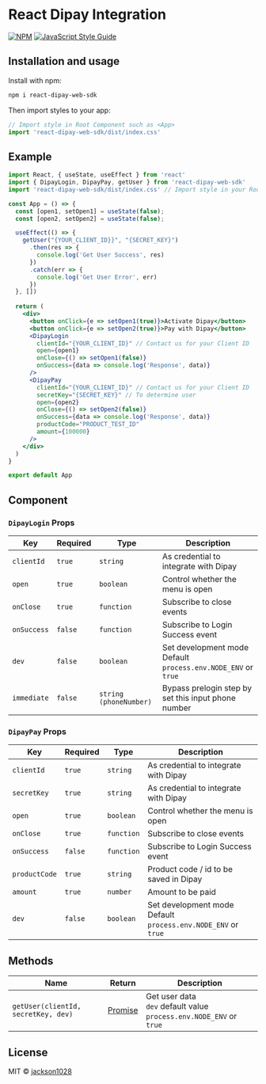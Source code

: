 # React Dipay Integration

[![NPM](https://img.shields.io/npm/v/react-dipay-web-sdk.svg)](https://www.npmjs.com/package/react-dipay-web-sdk) [![JavaScript Style Guide](https://img.shields.io/badge/code_style-standard-brightgreen.svg)](https://standardjs.com)

## Installation and usage

Install with npm:
```bash
npm i react-dipay-web-sdk
```

Then import styles to your app:
```jsx
// Import style in Root Component such as <App>
import 'react-dipay-web-sdk/dist/index.css'
```

## Example

```jsx
import React, { useState, useEffect } from 'react'
import { DipayLogin, DipayPay, getUser } from 'react-dipay-web-sdk'
import 'react-dipay-web-sdk/dist/index.css' // Import style in your Root file such as <App>

const App = () => {
  const [open1, setOpen1] = useState(false);
  const [open2, setOpen2] = useState(false);

  useEffect(() => {
    getUser("{YOUR_CLIENT_ID}}", "{SECRET_KEY}")
      .then(res => {
        console.log('Get User Success', res)
      })
      .catch(err => {
        console.log('Get User Error', err)
      })
  }, [])
  
  return (
    <div>
      <button onClick={e => setOpen1(true)}>Activate Dipay</button>
      <button onClick={e => setOpen2(true)}>Pay with Dipay</button>
      <DipayLogin
        clientId="{YOUR_CLIENT_ID}" // Contact us for your Client ID
        open={open1}
        onClose={() => setOpen1(false)}
        onSuccess={data => console.log('Response', data)}
      />
      <DipayPay
        clientId="{YOUR_CLIENT_ID}" // Contact us for your Client ID
        secretKey="{SECRET_KEY}" // To determine user
        open={open2}
        onClose={() => setOpen2(false)}
        onSuccess={data => console.log('Response', data)}
        productCode="PRODUCT_TEST_ID"
        amount={100000}
      />
    </div>
  )
}

export default App

```


## Component

### `DipayLogin` Props
| Key | Required | Type | Description
| --- | -------- | ---- | ----------- |
| `clientId` | `true` | `string` | As credential to integrate with Dipay
| `open` | `true` | `boolean` | Control whether the menu is open
| `onClose` | `true` | `function` | Subscribe to close events
| `onSuccess` | `false` | `function` | Subscribe to Login Success event
| `dev` | `false` | `boolean` | Set development mode<br>Default `process.env.NODE_ENV` or `true`
| `immediate` | `false` | `string (phoneNumber)` | Bypass prelogin step by set this input phone number

### `DipayPay` Props
| Key | Required | Type | Description
| --- | -------- | ---- | ----------- |
| `clientId` | `true` | `string` | As credential to integrate with Dipay
| `secretKey` | `true` | `string` | As credential to integrate with Dipay
| `open` | `true` | `boolean` | Control whether the menu is open
| `onClose` | `true` | `function` | Subscribe to close events
| `onSuccess` | `false` | `function` | Subscribe to Login Success event
| `productCode` | `true` | `string` | Product code / id to be saved in Dipay
| `amount` | `true` | `number` | Amount to be paid
| `dev` | `false` | `boolean` | Set development mode<br>Default `process.env.NODE_ENV` or `true`


## Methods

| Name | Return | Description
| ---- | ------ | ----------- |
| `getUser(clientId, secretKey, dev)` | [Promise](https://developer.mozilla.org/en-US/docs/Web/JavaScript/Reference/Global_Objects/Promise) | Get user data<br>`dev` default value `process.env.NODE_ENV` or `true`


## License

MIT © [jackson1028](https://github.com/jackson1028)
